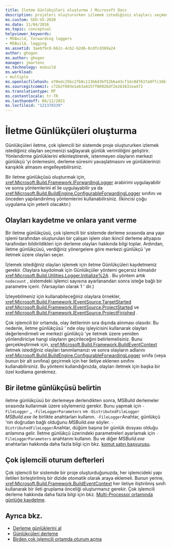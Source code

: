 ```yaml
---
title: Iletme Günlükçüleri oluşturma | Microsoft Docs
description: projeleri oluştururken izlemek istediğiniz olayları seçmenize izin vererek günlük verimliliğini artırmak için MSBuild iletme günlükçüler oluşturun.
ms.custom: SEO-VS-2020
ms.date: 11/04/2016
ms.topic: conceptual
helpviewer_keywords:
- MSBuild, forwarding loggers
- MSBuild, logging
ms.assetid: 3aebf9c8-b62c-4cb2-b2d6-8cdfcd369a24
author: ghogen
ms.author: ghogen
manager: jmartens
ms.technology: msbuild
ms.workload:
- multiple
ms.openlocfilehash: e70edc25bc27b8c113b6d3bf52b6a43cf1dc0d7637a9ffc3dbfd1c4817dfd09b
ms.sourcegitcommit: c72b2f603e1eb3a4157f00926df2e263831ea472
ms.translationtype: MT
ms.contentlocale: tr-TR
ms.lasthandoff: 08/12/2021
ms.locfileid: "121370339"
---
```

# <a name="create-forwarding-loggers"></a>İletme Günlükçüleri oluşturma

Günlükçüleri iletme, çok işlemcili bir sistemde proje oluştururken izlemek istediğiniz olayları seçmenizi sağlayarak günlük verimliliğini geliştirir. Yönlendirme günlüklerini etkinleştirerek, istenmeyen olayların merkezi günlükçü 'yi önlemesini, derleme süresini yavaşlatmasını ve günlüklerinizi karışıklık almasını engelleyebilirsiniz.

 Bir iletme günlükçüsü oluşturmak için, <xref:Microsoft.Build.Framework.IForwardingLogger> arabirimi uygulayabilir ve sonra yöntemlerini el ile uygulayabilir ya da <xref:Microsoft.Build.BuildEngine.ConfigurableForwardingLogger> sınıfını ve önceden yapılandırılmış yöntemlerini kullanabilirsiniz. (İkincisi çoğu uygulama için yeterli olacaktır.)

## <a name="register-events-and-respond-to-them"></a>Olayları kaydetme ve onlara yanıt verme

 Bir iletme günlükçüsü, çok işlemcili bir sistemde derleme sırasında ana yapı işlemi tarafından oluşturulan bir çalışan işlem olan ikincil derleme altyapısı tarafından bildirildikleri için derleme olayları hakkında bilgi toplar. Ardından, iletme günlükçüsü, verdiğiniz yönergelere göre merkezi günlükçü 'ye iletmek üzere olayları seçer.

 İzlemek istediğiniz olayları işlemek için iletme Günlükçüleri kaydetmeniz gerekir. Olaylara kaydolmak için Günlükçüler yöntemi geçersiz kılmalıdır <xref:Microsoft.Build.Utilities.Logger.Initialize%2A> . Bu yöntem artık `nodecount` , sistemdeki işlemci sayısına ayarlanandan sonra isteğe bağlı bir parametre içerir. (Varsayılan olarak 1 ' dir.)

 İzleyebilmeniz için kullanabileceğiniz olaylara örnekler, <xref:Microsoft.Build.Framework.IEventSource.TargetStarted> <xref:Microsoft.Build.Framework.IEventSource.ProjectStarted> ve <xref:Microsoft.Build.Framework.IEventSource.ProjectFinished> .

 Çok işlemcili bir ortamda, olay iletilerinin sıra dışında alınması olasıdır. Bu nedenle, iletme günlükçüsü ' nde olay işleyicisini kullanarak olayları değerlendirmeli ve merkezi günlükçü 'ye iletmek üzere yeniden yönlendiriciye hangi olayların geçirileceğini belirlemelisiniz. Bunu gerçekleştirmek için, <xref:Microsoft.Build.Framework.BuildEventContext> iletmek istediğiniz olayları tanımlamanızı ve sonra olayların adlarını <xref:Microsoft.Build.BuildEngine.ConfigurableForwardingLogger> sınıfa (veya bunun bir alt sınıfına) geçirmek için her iletiye eklenen sınıfını kullanabilirsiniz. Bu yöntemi kullandığınızda, olayları iletmek için başka bir özel kodlama gerekmez.

## <a name="specify-a-forwarding-logger"></a>Bir iletme günlükçüsü belirtin

 iletme günlükçüsü bir derlemeye derlendikten sonra, MSBuild derlemeler sırasında kullanmak üzere söylemeniz gerekir. Bunu yapmak için `-FileLogger` ,, `-FileLoggerParameters` ve `-DistributedFileLogger` *MSBuild.exe* ile birlikte anahtarları kullanın. `-FileLogger`Anahtar, günlükçü 'nin doğrudan bağlı olduğunu *MSBuild.exe* söyler. `-DistributedFileLogger`Anahtar, düğüm başına bir günlük dosyası olduğu anlamına gelir. İletme günlükçü üzerindeki parametreleri ayarlamak için `-FileLoggerParameters` anahtarını kullanın. Bu ve diğer *MSBuild.exe* anahtarları hakkında daha fazla bilgi için bkz. [komut satırı başvurusu](../msbuild/msbuild-command-line-reference.md).

## <a name="multi-processor-aware-loggers"></a>Çok işlemcili oturum defterleri

 Çok işlemcili bir sistemde bir proje oluşturduğunuzda, her işlemcideki yapı iletileri birleştirilmiş bir dizide otomatik olarak araya eklemeli. Bunun yerine, <xref:Microsoft.Build.Framework.BuildEventContext> her iletiye iliştirilmiş sınıfı kullanarak bir ileti gruplama önceliği oluşturmanız gerekir. Çok işlemcili derleme hakkında daha fazla bilgi için bkz. [Multi-Processor ortamında günlüğe kaydetme](../msbuild/logging-in-a-multi-processor-environment.md).

## <a name="see-also"></a>Ayrıca bkz.

- [Derleme günlüklerini al](../msbuild/obtaining-build-logs-with-msbuild.md)
- [Günlükçüleri derleme](../msbuild/build-loggers.md)
- [Birden çok işlemcili ortamda oturum açma](../msbuild/logging-in-a-multi-processor-environment.md)